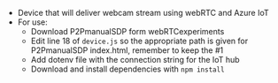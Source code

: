 + Device that will deliver webcam stream using webRTC and Azure IoT
+ For use:
  + Download P2PmanualSDP form webRTCexperiments
  + Edit line 18 of `device.js` so the appropriate path is given for P2PmanualSDP index.html, remember to keep the #1
  + Add dotenv file with the connection string for the IoT hub
  + Download and install dependencies with `npm install`
  
